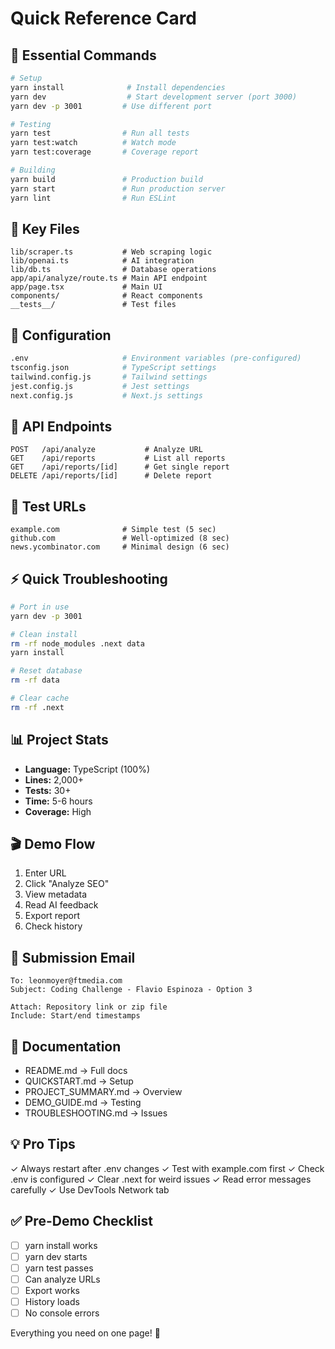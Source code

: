 # Quick Reference Card

## 🚀 Essential Commands

```bash
# Setup
yarn install              # Install dependencies
yarn dev                  # Start development server (port 3000)
yarn dev -p 3001         # Use different port

# Testing
yarn test                # Run all tests
yarn test:watch          # Watch mode
yarn test:coverage       # Coverage report

# Building
yarn build               # Production build
yarn start               # Run production server
yarn lint                # Run ESLint
```

## 📁 Key Files

```
lib/scraper.ts           # Web scraping logic
lib/openai.ts            # AI integration
lib/db.ts                # Database operations
app/api/analyze/route.ts # Main API endpoint
app/page.tsx             # Main UI
components/              # React components
__tests__/               # Test files
```

## 🔧 Configuration

```bash
.env                     # Environment variables (pre-configured)
tsconfig.json            # TypeScript settings
tailwind.config.js       # Tailwind settings
jest.config.js           # Jest settings
next.config.js           # Next.js settings
```

## 🎯 API Endpoints

```
POST   /api/analyze           # Analyze URL
GET    /api/reports           # List all reports
GET    /api/reports/[id]      # Get single report
DELETE /api/reports/[id]      # Delete report
```

## 🧪 Test URLs

```
example.com              # Simple test (5 sec)
github.com               # Well-optimized (8 sec)
news.ycombinator.com     # Minimal design (6 sec)
```

## ⚡ Quick Troubleshooting

```bash
# Port in use
yarn dev -p 3001

# Clean install
rm -rf node_modules .next data
yarn install

# Reset database
rm -rf data

# Clear cache
rm -rf .next
```

## 📊 Project Stats

- **Language:** TypeScript (100%)
- **Lines:** 2,000+
- **Tests:** 30+
- **Time:** 5-6 hours
- **Coverage:** High

## 🎬 Demo Flow

1. Enter URL
2. Click "Analyze SEO"
3. View metadata
4. Read AI feedback
5. Export report
6. Check history

## 📧 Submission Email

```
To: leonmoyer@ftmedia.com
Subject: Coding Challenge - Flavio Espinoza - Option 3

Attach: Repository link or zip file
Include: Start/end timestamps
```

## 🔗 Documentation

- README.md → Full docs
- QUICKSTART.md → Setup
- PROJECT_SUMMARY.md → Overview
- DEMO_GUIDE.md → Testing
- TROUBLESHOOTING.md → Issues

## 💡 Pro Tips

✓ Always restart after .env changes
✓ Test with example.com first
✓ Check .env is configured
✓ Clear .next for weird issues
✓ Read error messages carefully
✓ Use DevTools Network tab

## ✅ Pre-Demo Checklist

- [ ] yarn install works
- [ ] yarn dev starts
- [ ] yarn test passes
- [ ] Can analyze URLs
- [ ] Export works
- [ ] History loads
- [ ] No console errors

Everything you need on one page! 🚀